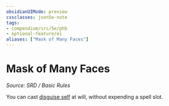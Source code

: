 ```yaml
---
obsidianUIMode: preview
cssclasses: json5e-note
tags:
- compendium/src/5e/phb
- optional-feature/ei
aliases: ["Mask of Many Faces"]
---
```

# Mask of Many Faces
*Source: SRD / Basic Rules* 

You can cast [disguise self](compendium/spells/disguise-self.md) at will, without expending a spell slot.